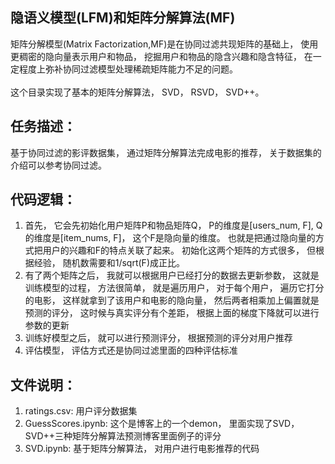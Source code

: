 ## 隐语义模型(LFM)和矩阵分解算法(MF)
矩阵分解模型(Matrix Factorization,MF)是在协同过滤共现矩阵的基础上， 使用更稠密的隐向量表示用户和物品， 挖掘用户和物品的隐含兴趣和隐含特征， 
在一定程度上弥补协同过滤模型处理稀疏矩阵能力不足的问题。<br><br>这个目录实现了基本的矩阵分解算法， SVD， RSVD， SVD++。

## 任务描述：
基于协同过滤的影评数据集， 通过矩阵分解算法完成电影的推荐， 关于数据集的介绍可以参考协同过滤。

## 代码逻辑：
1. 首先， 它会先初始化用户矩阵P和物品矩阵Q， P的维度是[users_num, F], Q的维度是[item_nums, F]， 
这个F是隐向量的维度。 也就是把通过隐向量的方式把用户的兴趣和F的特点关联了起来。 初始化这两个矩阵的方式很多， 但根据经验， 随机数需要和1/sqrt(F)成正比。 
2. 有了两个矩阵之后， 我就可以根据用户已经打分的数据去更新参数， 这就是训练模型的过程， 方法很简单， 就是遍历用户， 对于每个用户， 遍历它打分的电影，
这样就拿到了该用户和电影的隐向量， 然后两者相乘加上偏置就是预测的评分， 这时候与真实评分有个差距， 根据上面的梯度下降就可以进行参数的更新
3. 训练好模型之后， 就可以进行预测评分， 根据预测的评分对用户推荐
4. 评估模型， 评估方式还是协同过滤里面的四种评估标准

## 文件说明：
1. ratings.csv: 用户评分数据集
2. GuessScores.ipynb: 这个是博客上的一个demon， 里面实现了SVD， SVD++三种矩阵分解算法预测博客里面例子的评分
3. SVD.ipynb: 基于矩阵分解算法， 对用户进行电影推荐的代码
